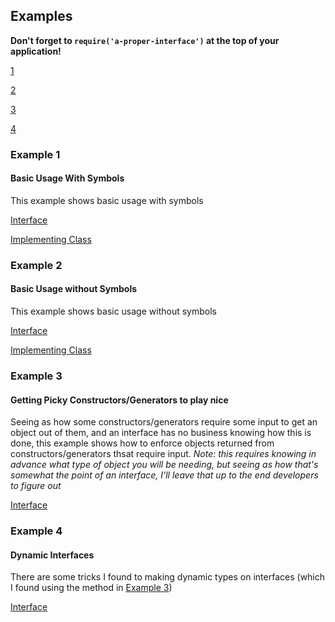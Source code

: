 ## Examples <a name="examples"></a>

**Don't forget to `require('a-proper-interface')` at the top of your application!**


[1](#example-1)

[2](#example-2)

[3](#example-3)

[4](#example-4)



### Example 1
#### Basic Usage With Symbols <a name="example1"></a>


This example shows basic usage with symbols

[Interface](/examples/1a.js)

[Implementing Class](/examples/1b.js)



### Example 2
#### Basic Usage without Symbols <a name="example2"></a>


This example shows basic usage without symbols

[Interface](/examples/1a.js)

[Implementing Class](/examples/1b.js)



### Example 3
#### Getting Picky Constructors/Generators to play nice <a name="example3"></a>

Seeing as how some constructors/generators require some input to get an object out of them, and an interface has no business knowing how this is done, this example shows how to enforce objects returned from constructors/generators thsat require input. *Note: this requires knowing in advance what type of object you will be needing, but seeing as how that's somewhat the point of an interface, I'll leave that up to the end developers to figure out*

[Interface](/examples/3a.js)



### Example 4
#### Dynamic Interfaces <a name="example4"></a>

There are some tricks I found to making dynamic types on interfaces (which I found using the method in [Example 3](/examples/#example3))

[Interface](/examples/4a.js)